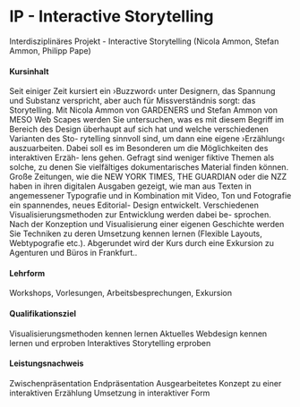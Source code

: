 IP - Interactive Storytelling
========================

Interdisziplinäres Projekt - Interactive Storytelling  (Nicola Ammon, Stefan Ammon, Philipp Pape)

#### Kursinhalt

Seit einiger Zeit kursiert ein ›Buzzword‹ unter Designern, das Spannung und Substanz verspricht, aber auch für Missverständnis sorgt: das Storytelling. Mit Nicola Ammon von GARDENERS und Stefan Ammon von MESO Web Scapes werden Sie untersuchen, was es mit diesem Begriff im Bereich des Design überhaupt auf sich hat und welche verschiedenen Varianten des Sto- rytelling sinnvoll sind, um dann eine eigene ›Erzählung‹ auszuarbeiten.
Dabei soll es im Besonderen um die Möglichkeiten des interaktiven Erzäh- lens gehen. Gefragt sind weniger fiktive Themen als solche, zu denen Sie vielfältiges dokumentarisches Material finden können. Große Zeitungen, wie die NEW YORK TIMES, THE GUARDIAN oder die NZZ haben in ihren digitalen Ausgaben gezeigt, wie man aus Texten in angemessener Typografie und in Kombination mit Video, Ton und Fotografie ein spannendes, neues Editorial- Design entwickelt.
Verschiedenen Visualisierungsmethoden zur Entwicklung werden dabei be- sprochen. Nach der Konzeption und Visualisierung einer eigenen Geschichte werden Sie Techniken zu deren Umsetzung kennen lernen (Flexible Layouts, Webtypografie etc.).
Abgerundet wird der Kurs durch eine Exkursion zu Agenturen und Büros in Frankfurt..


#### Lehrform

Workshops, Vorlesungen, Arbeitsbesprechungen, Exkursion

#### Qualifikationsziel
Visualisierungsmethoden kennen lernen 
Aktuelles Webdesign kennen lernen und erproben 
Interaktives Storytelling erproben

#### Leistungsnachweis

Zwischenpräsentation
Endpräsentation
Ausgearbeitetes Konzept zu einer interaktiven Erzählung Umsetzung in interaktiver Form

